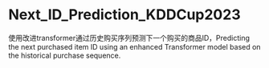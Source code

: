 # Next_ID_Prediction_KDDCup2023
使用改进transformer通过历史购买序列预测下一个购买的商品ID，Predicting the next purchased item ID using an enhanced Transformer model based on the historical purchase sequence.
